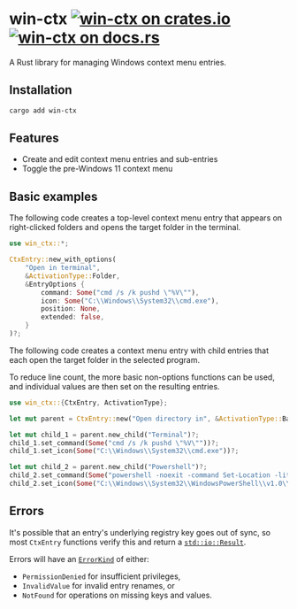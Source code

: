 win-ctx
[![win-ctx on crates.io][cratesio-image]][cratesio]
[![win-ctx on docs.rs][docsrs-image]][docsrs]
======

[cratesio-image]: https://img.shields.io/crates/v/win-ctx.svg
[cratesio]: https://crates.io/crates/win-ctx
[docsrs-image]: https://docs.rs/win-ctx/badge.svg
[docsrs]: https://docs.rs/win-ctx

A Rust library for managing Windows context menu entries.

## Installation

```sh
cargo add win-ctx
```

## Features

- Create and edit context menu entries and sub-entries
- Toggle the pre-Windows 11 context menu

## Basic examples

The following code creates a top-level context menu entry that appears on
right-clicked folders and opens the target folder in the terminal.

```rust
use win_ctx::*;

CtxEntry::new_with_options(
    "Open in terminal",
    &ActivationType::Folder,
    &EntryOptions {
        command: Some("cmd /s /k pushd \"%V\""),
        icon: Some("C:\\Windows\\System32\\cmd.exe"),
        position: None,
        extended: false,
    }
)?;
```

The following code creates a context menu entry with child entries that each
open the target folder in the selected program.

To reduce line count, the more basic non-options functions can be used,
and individual values are then set on the resulting entries.

```rust
use win_ctx::{CtxEntry, ActivationType};

let mut parent = CtxEntry::new("Open directory in", &ActivationType::Background)?;

let mut child_1 = parent.new_child("Terminal")?;
child_1.set_command(Some("cmd /s /k pushd \"%V\""))?;
child_1.set_icon(Some("C:\\Windows\\System32\\cmd.exe"))?;

let mut child_2 = parent.new_child("Powershell")?;
child_2.set_command(Some("powershell -noexit -command Set-Location -literalPath '%V'"))?;
child_2.set_icon(Some("C:\\Windows\\System32\\WindowsPowerShell\\v1.0\\powershell.exe"))?;
```

## Errors

It's possible that an entry's underlying registry key goes out of sync,
so most `CtxEntry` functions verify this and return a [`std::io::Result`].

Errors will have an [`ErrorKind`] of either:
- `PermissionDenied` for insufficient privileges,
- `InvalidValue` for invalid entry renames, or
- `NotFound` for operations on missing keys and values.

[`ErrorKind`]: https://doc.rust-lang.org/std/io/enum.ErrorKind.html
[`std::io::Result`]: https://doc.rust-lang.org/std/io/type.Result.html
